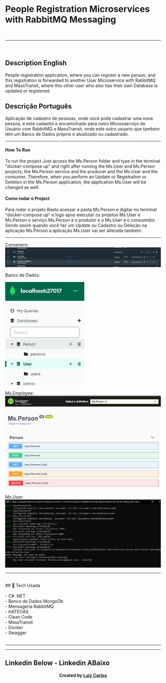 ﻿## <h1> People Registration Microservices with RabbitMQ Messaging </h1> <br/>
<hr>
<br/>

<h2>Description English</h2>
<p>People registration application, where you can register a new person, and this registration is forwarded to another User Microservice with RabbitMQ and MassTransit,
where this other user who also has their own Database is updated or registered.
</p>

<h2>Descrição Português</h2>
<p>Aplicação de cadastro de pessoas, onde você pode cadastrar uma nova pessoa, e este cadastro e encaminhado para outro Microsserviço de Usuário com RabbitMQ e MassTransit,
onde este outro usuario que também têm um Banco de Dados próprio é atualizado ou cadastrado.
</p>
<hr/>
<h4>How To Run</h4>
<p>To run the project Just access the Ms.Person folder and type in the terminal
"docker-compose up"
and right after running the Ms.User and Ms.Person projects, the Ms.Person service and the producer
and the Ms.User and the consumer.
Therefore, when you perform an Update or Registration or Deletion in the Ms.Person application, the application
Ms.User will be changed as well.</p>
<p>
<h4>Como rodar o Project</h4>
Para rodar o projeto Basta acessar a pasta Ms.Person e digitar no terminal
"docker-compose up"
e logo apos executar os projetos Ms.User e Ms.Person o serviço Ms.Person e o produtor
e o Ms.User e o consumidor.
Sendo assim quando você faz um Update ou Cadastro ou Deleção na aplicação Ms.Person a aplicação
Ms.User vai ser alterada também.
</p>
<p>
<hr/>
Containers: 
<img src="imgs/docker.JPG"/>
</p>
Banco de Dados: 
<p>
<img src="imgs/mongo.JPG"/>
</p>
<p>
Ms.Employee: 
<img src="imgs/swagger.JPG"/>
</p>
<p>
Ms.User: 
<img src="imgs/ms-user.JPG"/>
</p>
<hr>
<br/>
## 🚀 Tech Usada<br/>
<br/>
- C# .NET<br/>
- Banco de Dados MongoDb<br/>
- Mensageria RabbitMQ<br/>
- HATEOAS<br/>
- Clean Code<br/>
- MassTransit<br/>
-   Docker<br/>
-   Swagger <br/>

<br/>
<hr>

<hr>

## Linkedin Below - Linkedin ABaixo

<h4 align="center">
   Created by   <a href="https://www.linkedin.com/in/luiz-carlos-b50693173/" target="_blank"> Luiz Carlos </a>
</h4>

</html>
